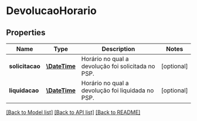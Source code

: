 # DevolucaoHorario

## Properties
Name | Type | Description | Notes
------------ | ------------- | ------------- | -------------
**solicitacao** | [**\DateTime**](\DateTime.md) | Horário no qual a devolução foi solicitada no PSP. | [optional] 
**liquidacao** | [**\DateTime**](\DateTime.md) | Horário no qual a devolução foi liquidada no PSP. | [optional] 

[[Back to Model list]](../../README.md#documentation-for-models) [[Back to API list]](../../README.md#documentation-for-api-endpoints) [[Back to README]](../../README.md)

